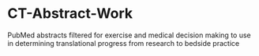 # CT-Abstract-Work
PubMed abstracts filtered for exercise and medical decision making to use in determining translational progress from research to bedside practice
